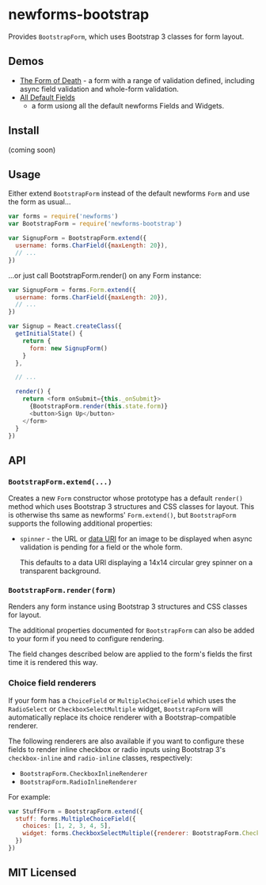 # newforms-bootstrap

Provides `BootstrapForm`, which uses Bootstrap 3 classes for form layout.

## Demos

* [The Form of Death](http://insin.github.io/newforms-bootstrap/index.html) - a
  form with a range of validation defined, including async field validation and
  whole-form validation.
* [All Default Fields](http://insin.github.io/newforms-bootstrap/allfields.html)
  - a form usiong all the default newforms Fields and Widgets.

## Install

(coming soon)

## Usage

Either extend `BootstrapForm` instead of the default newforms `Form` and use the
form as usual...

```javascript
var forms = require('newforms')
var BootstrapForm = require('newforms-bootstrap')

var SignupForm = BootstrapForm.extend({
  username: forms.CharField({maxLength: 20}),
  // ...
})
```

...or just call BootstrapForm.render() on any Form instance:

```javascript
var SignupForm = forms.Form.extend({
  username: forms.CharField({maxLength: 20}),
  // ...
})

var Signup = React.createClass({
  getInitialState() {
    return {
      form: new SignupForm()
    }
  },

  // ...

  render() {
    return <form onSubmit={this._onSubmit}>
      {BootstrapForm.render(this.state.form)}
      <button>Sign Up</button>
    </form>
  }
})
```

## API

### `BootstrapForm.extend(...)`

Creates a new `Form` constructor whose prototype has a default `render()` method
which uses Bootstrap 3 structures and CSS classes for layout. This is otherwise
ths same as newforms' `Form.extend()`, but `BootstrapForm` supports the following
additional properties:

* `spinner` - the URL or [data URI](http://en.wikipedia.org/wiki/Data_URI_scheme)
  for an image to be displayed when async validation is pending for a field or
  the whole form.

  This defaults to a data URI displaying a 14x14 circular grey
  spinner on a transparent background.

### `BootstrapForm.render(form)`

Renders any form instance using Bootstrap 3 structures and CSS classes for
layout.

The additional properties documented for `BootstrapForm` can also be added to
your form if you need to configure rendering.

The field changes described below are applied to the form's fields the first
time it is rendered this way.

### Choice field renderers

If your form has a `ChoiceField` or `MultipleChoiceField` which uses the
`RadioSelect` or `CheckboxSelectMultiple` widget, `BootstrapForm` will
automatically replace its choice renderer with a Bootstrap-compatible renderer.

The following renderers are also available if you want to configure these fields
to render inline checkbox or radio inputs using  Bootstrap 3's `checkbox-inline`
and `radio-inline` classes, respectively:

* `BootstrapForm.CheckboxInlineRenderer`
* `BootstrapForm.RadioInlineRenderer`

For example:

```javascript
var StuffForm = BootstrapForm.extend({
  stuff: forms.MultipleChoiceField({
    choices: [1, 2, 3, 4, 5],
    widget: forms.CheckboxSelectMultiple({renderer: BootstrapForm.CheckboxInlineRenderer})
  })
})
```

## MIT Licensed
